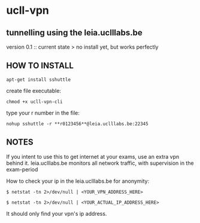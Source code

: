 # ucll-vpn
tunnelling using the leia.uclllabs.be
-----------------------------------------
version 0.1
:: current state > no install yet, but works perfectly

HOW TO INSTALL
---------------
```
apt-get install sshuttle
```

create file executable:
```
chmod +x ucll-vpn-cli
```
type your r number in the file:
```
nohup sshuttle -r **r0123456**@leia.uclllabs.be:22345
```
NOTES
-----------
If you intent to use this to get internet at your exams, use an extra vpn behind it.
leia.uclllabs.be monitors all network traffic, with supervision in the exam-period


How to check your ip in the leia.uclllabs.be for anonymity:
```
$ netstat -tn 2>/dev/null | <YOUR_VPN_ADDRESS_HERE>
```
```
$ netstat -tn 2>/dev/null | <YOUR_ACTUAL_IP_ADDRESS_HERE>
```
It should only find your vpn's ip address.
